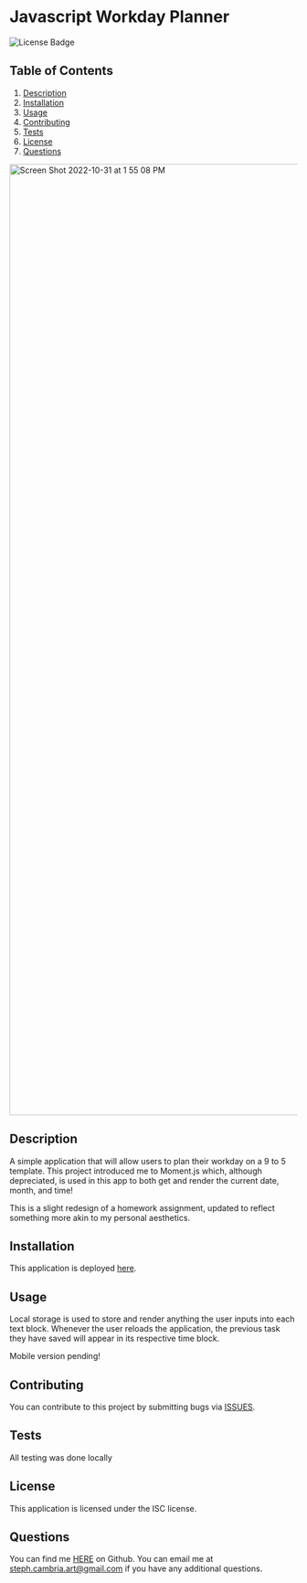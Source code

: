 # Javascript Workday Planner
![License Badge](https://shields.io/badge/license-ISC-green)



## Table of Contents
1. [Description](#description)
2. [Installation](#installation)
3. [Usage](#usage)
4. [Contributing](#contributing)
5. [Tests](#tests)
6. [License](#license)
7. [Questions](#questions)

<img width="1665" alt="Screen Shot 2022-10-31 at 1 55 08 PM" src="https://user-images.githubusercontent.com/107421370/199076361-4385298b-a451-4823-82d6-fc167d814945.png">


## Description
A simple application that will allow users to plan their workday on a 9 to 5 template. This project introduced me to Moment.js which, although depreciated, is used in this app to both get and render the current date, month, and time!

This is a slight redesign of a homework assignment, updated to reflect something more akin to my personal aesthetics.


## Installation

This application is deployed [here](https://stephcambria.github.io/WorkdayPlanner/).


## Usage
Local storage is used to store and render anything the user inputs into each text block. Whenever the user reloads the application, the previous task they have saved will appear in its respective time block. 

Mobile version pending!

## Contributing
You can contribute to this project by submitting bugs via [ISSUES](https://github.com/StephCambria/NodeREADMEGenerator/issues).

## Tests
All testing was done locally


## License
This application is licensed under the ISC license.

## Questions
You can find me [HERE](https://github.com/StephCambria) on Github.
You can email me at steph.cambria.art@gmail.com if you have any additional questions.
